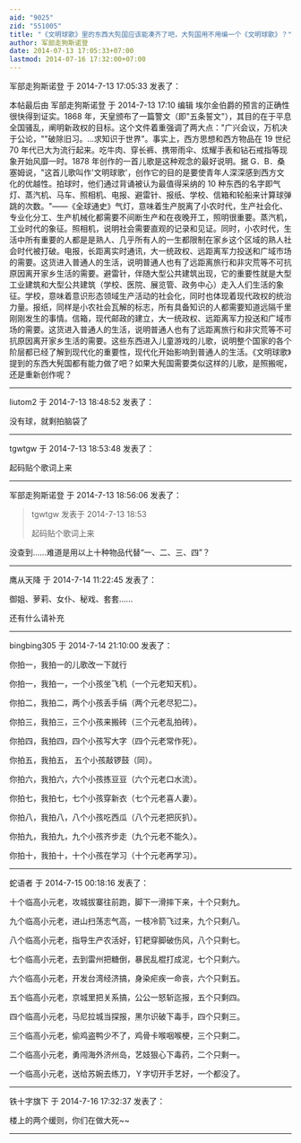 ```yaml
---
aid: "9025"
zid: "551005"
title: "《文明球歌》里的东西大髡国应该能凑齐了吧，大髡国用不用编一个《文明球歌》？"
author: 军部走狗斯诺登
date: 2014-07-13 17:05:33+07:00
lastmod: 2014-07-16 17:32:00+07:00
---
```


军部走狗斯诺登 于 2014-7-13 17:05:33 发表了：

本帖最后由 军部走狗斯诺登 于 2014-7-13 17:10 编辑 埃尔金伯爵的预言的正确性很快得到证实。1868 年，天皇颁布了一篇警文（即"五条誓文"），其目的在于平息全国骚乱，阐明新政权的目标。这个文件着重强调了两大点："广兴会议，万机决于公论，""破除旧习。…求知识于世界"。事实上，西方思想和西方物品在 19 世纪 70 年代已大为流行起来。吃牛肉、穿长裤、携带雨伞、炫耀手表和钻石戒指等现象开始风靡一时。1878 年创作的一首儿歌是这种观念的最好说明。据 G．B．桑塞姆说，"这首儿歌叫作'文明球歌'，创作它的目的是要使青年人深深感到西方文化的优越性。拍球时，他们通过背诵被认为最值得采纳的 10 种东西的名字即气灯、蒸汽机、马车、照相机、电报、避雷针、报纸、学校、信箱和轮船来计算球弹跳的次数。"——《全球通史》气灯，意味着生产脱离了小农时代，生产社会化、专业化分工、生产机械化都需要不间断生产和在夜晚开工，照明很重要。蒸汽机，工业时代的象征。照相机，说明社会需要直观的记录和见证。同时，小农时代，生活中所有重要的人都是是熟人、几乎所有人的一生都限制在家乡这个区域的熟人社会时代被打破。电报，长距离实时通讯，大一统政权、远距离军力投送和广域市场的需要。这货进入普通人的生活，说明普通人也有了远距离旅行和非灾荒等不可抗原因离开家乡生活的需要。避雷针，伴随大型公共建筑出现，它的重要性就是大型工业建筑和大型公共建筑（学校、医院、展览管、政务中心）走入人们生活的象征。学校，意味着意识形态领域生产活动的社会化，同时也体现着现代政权的统治力量。报纸，同样是小农社会瓦解的标志，所有具备知识的人都需要知道远隔千里刚刚发生的事情。信箱，现代邮政的建立，大一统政权、远距离军力投送和广域市场的需要。这货进入普通人的生活，说明普通人也有了远距离旅行和非灾荒等不可抗原因离开家乡生活的需要。这些东西进入儿童游戏的儿歌，说明整个国家的各个阶层都已经了解到现代化的重要性，现代化开始影响到普通人的生活。《文明球歌》提到的东西大髡国都有能力做了吧？如果大髡国需要类似这样的儿歌，是照搬呢，还是重新创作呢？

---

liutom2 于 2014-7-13 18:48:52 发表了：

没有球，就剩拍脑袋了

---

tgwtgw 于 2014-7-13 18:53:48 发表了：

起码贴个歌词上来

---

军部走狗斯诺登 于 2014-7-13 18:56:06 发表了：

> tgwtgw 发表于 2014-7-13 18:53
>
> 起码贴个歌词上来

没查到……难道是用以上十种物品代替“一、二、三、四”？

---

鹰从天降 于 2014-7-14 11:22:45 发表了：

御姐、萝莉、女仆、秘戏、套套......

还有什么请补充

---

bingbing305 于 2014-7-14 21:10:00 发表了：

你拍一，我拍一的儿歌改一下就行

你拍一，我拍一，一个小孩坐飞机（一个元老知天机）。

你拍二，我拍二，两个小孩丢手绢（两个元老尽犯二）。

你拍三，我拍三，三个小孩来搬砖（三个元老乱拍砖）。

你拍四，我拍四，四个小孩写大字（四个元老常作死）。

你拍五，我拍五， 五个小孩敲锣鼓（同）。

你拍六，我拍六，六个小孩拣豆豆（六个元老口水流）。

你拍七，我拍七，七个小孩穿新衣（七个元老喜人妻）。

你拍八，我拍八，八个小孩吃西瓜（八个元老把灰扒）。

你拍九，我拍九，九个小孩齐步走（九个元老不能久）。

你拍十，我拍十，十个小孩在学习（十个元老再学习）。

---

蛇语者 于 2014-7-15 00:18:16 发表了：

十个临高小元老，攻城拔寨往前跑，脚下一滑摔下来，十个只剩九。

九个临高小元老，进山扫荡志气高，一枝冷箭飞过来，九个只剩八。

八个临高小元老，指导生产农活好，钉耙穿脚破伤风，八个只剩七。

七个临高小元老，去到雷州把糖倒，暴民乱棍打成泥，七个只剩六。

六个临高小元老，开发台湾经济搞，身染疟疾一命丧，六个只剩五。

五个临高小元老，京城里把关系搞，公公一怒斩迄报，五个只剩四。

四个临高小元老，马尼拉城当探报，黑尔识破下毒手，四个只剩三。

三个临高小元老，偷鸡盗鸭少不了，鸡骨卡喉咽喉梗，三个只剩二。

二个临高小元老，勇闯海外济州岛，艺妓狠心下毒药，二个只剩一。

一个临高小元老，送给苏婉去练刀，Ｙ字切开手艺好，一个都没了。

---

铁十字旗下 于 2014-7-16 17:32:37 发表了：

楼上的两个缓则，你们在做大死~~

---
